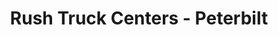 ---
title: "Rush Truck Centers - Peterbilt"
url: /tolleson/rush-truck-centers-peterbilt/
shop: car
---